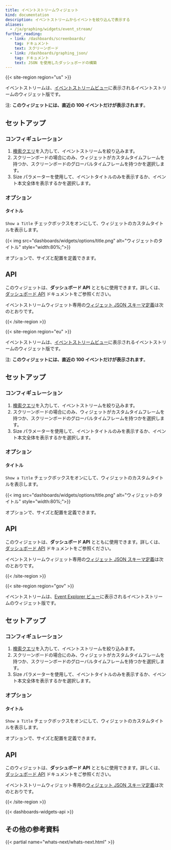 ```yaml
---
title: イベントストリームウィジェット
kind: documentation
description: イベントストリームからイベントを絞り込んで表示する
aliases:
  - /ja/graphing/widgets/event_stream/
further_reading:
  - link: /dashboards/screenboards/
    tag: ドキュメント
    text: スクリーンボード
  - link: /dashboards/graphing_json/
    tag: ドキュメント
    text: JSON を使用したダッシュボードの構築
---
```

{{< site-region region="us" >}}

イベントストリームは、[イベントストリームビュー][1]に表示されるイベントストリームのウィジェット版です。

注: **このウィジェットには、直近の 100 イベントだけが表示されます**。

## セットアップ

### コンフィギュレーション

1. [検索クエリ][1]を入力して、イベントストリームを絞り込みます。
2. スクリーンボードの場合にのみ、ウィジェットがカスタムタイムフレームを持つか、スクリーンボードのグローバルタイムフレームを持つかを選択します。
3. Size パラメーターを使用して、イベントタイトルのみを表示するか、イベント本文全体を表示するかを選択します。

### オプション

#### タイトル

`Show a Title` チェックボックスをオンにして、ウィジェットのカスタムタイトルを表示します。

{{< img src="dashboards/widgets/options/title.png" alt="ウィジェットのタイトル"  style="width:80%;">}}

オプションで、サイズと配置を定義できます。

## API

このウィジェットは、**ダッシュボード API** とともに使用できます。詳しくは、[ダッシュボード API][2] ドキュメントをご参照ください。

イベントストリームウィジェット専用の[ウィジェット JSON スキーマ定義][3]は次のとおりです。

[1]: /ja/events/
[2]: /ja/api/v1/dashboards/
[3]: /ja/dashboards/graphing_json/widget_json/
[4]: /ja/events/#event-explorer

{{< /site-region >}}

{{< site-region region="eu" >}}

イベントストリームは、[イベントストリームビュー][1]に表示されるイベントストリームのウィジェット版です。

注: **このウィジェットには、直近の 100 イベントだけが表示されます**。

## セットアップ

### コンフィギュレーション

1. [検索クエリ][1]を入力して、イベントストリームを絞り込みます。
2. スクリーンボードの場合にのみ、ウィジェットがカスタムタイムフレームを持つか、スクリーンボードのグローバルタイムフレームを持つかを選択します。
3. Size パラメーターを使用して、イベントタイトルのみを表示するか、イベント本文全体を表示するかを選択します。

### オプション

#### タイトル

`Show a Title` チェックボックスをオンにして、ウィジェットのカスタムタイトルを表示します。

{{< img src="dashboards/widgets/options/title.png" alt="ウィジェットのタイトル"  style="width:80%;">}}

オプションで、サイズと配置を定義できます。

## API

このウィジェットは、**ダッシュボード API** とともに使用できます。詳しくは、[ダッシュボード API][2] ドキュメントをご参照ください。

イベントストリームウィジェット専用の[ウィジェット JSON スキーマ定義][3]は次のとおりです。

[1]: /ja/events/
[2]: /ja/api/v1/dashboards/
[3]: /ja/dashboards/graphing_json/widget_json/
[4]: /ja/events/#event-explorer

{{< /site-region >}}

{{< site-region region="gov" >}}

イベントストリームは、[Event Explorer ビュー][4]に表示されるイベントストリームのウィジェット版です。

## セットアップ

### コンフィギュレーション

1. [検索クエリ][4]を入力して、イベントストリームを絞り込みます。
2. スクリーンボードの場合にのみ、ウィジェットがカスタムタイムフレームを持つか、スクリーンボードのグローバルタイムフレームを持つかを選択します。
3. Size パラメーターを使用して、イベントタイトルのみを表示するか、イベント本文全体を表示するかを選択します。

### オプション

#### タイトル

`Show a Title` チェックボックスをオンにして、ウィジェットのカスタムタイトルを表示します。

オプションで、サイズと配置を定義できます。

## API

このウィジェットは、**ダッシュボード API** とともに使用できます。詳しくは、[ダッシュボード API][2] ドキュメントをご参照ください。

イベントストリームウィジェット専用の[ウィジェット JSON スキーマ定義][3]は次のとおりです。

[1]: /ja/events/
[2]: /ja/api/v1/dashboards/
[3]: /ja/dashboards/graphing_json/widget_json/
[4]: /ja/events/#event-explorer

{{< /site-region >}}

{{< dashboards-widgets-api >}}

## その他の参考資料

{{< partial name="whats-next/whats-next.html" >}}

[1]: /ja/events/
[2]: /ja/api/v1/dashboards/
[3]: /ja/dashboards/graphing_json/widget_json/
[4]: /ja/events/#event-explorer
